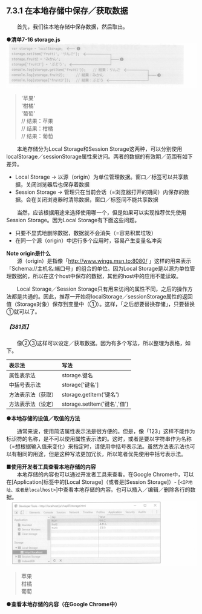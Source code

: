 ## 7.3.1 在本地存储中保存／获取数据
&emsp;&emsp;首先，我们往本地存储中保存数据，然后取出。

**●清单7-16 storage.js**
![image](../../images/c7/スクリーンショット&#32;2019-04-12&#32;午前11.27.35.png)
> '苹果'  
> '柑橘'  
> '葡萄'  
> // 结果：苹果  
> // 结果：柑橘  
> // 结果：葡萄

&emsp;&emsp;本地存储分为Local Storage和Session Storage这两种，可以分别使用localStorage／sessionStorage属性来访问。两者的数据的有效期／范围有如下差异。

- Local Storage → 以源（origin）为单位管理数据。窗口／标签可以共享数据，关闭浏览器后也保存着数据
- Session Storage → 管理只在当前会话（=浏览器打开的期间）内保存的数据。会在关闭浏览器时清除数据，窗口／标签间不能共享数据

&emsp;&emsp;当然，应该根据用途来选择使用哪一个，但是如果可以实现推荐优先使用Session Storage。因为Local Storage有下面这些问题。

- 只要不显式地删除数据，数据就不会消失（=容易积累垃圾）
- 在同一个源（origin）中运行多个应用时，容易产生变量名冲突

**Note origin是什么**<br>
&emsp;&emsp;源（origin）是指像「http://www.wings.msn.to:8080/ 」这样的用来表示「Schema://主机名:端口号」的组合的单位。因为Local Storage是以源为单位管理数据的，所以在这个host中保存的数据，其他的host中的应用不能读取。

&emsp;&emsp;Local Storage／Session Storage只有用来访问的属性不同，之后的操作方法都是共通的。因此，推荐一开始将localStorage／sessionStorage属性的返回值（Storage对象）保存到变量中（①）。这样，「之后想要替换存储」，只要替换①就可以了。
##### 【381页】
&emsp;&emsp;像②③这样可以设定／获取数据。因为有多个写法，所以整理为表格，如下。

表示法|写法
:--|:--
属性表示法|storage.键名
中括号表示法|storage['键名']
方法表示法（获取）|storage.getItem('键名')
方法表示法（设定）|storage.setItem('键名','值')
**●本地存储的设值／取值的方法**

&emsp;&emsp;通常来说，使用简洁属性表示法是很方便的。但是，像「123」这样不能作为标识符的名称，是不可以使用属性表示法的。这时，或者是要以字符串作为名称（=想根据输入值来变化）来指定时，请使用中括号表示法。虽然方法表示法也可以有相同的用途，但是这种写法更加冗长，所以笔者优先使用中括号表示法。

**■使用开发者工具查看本地存储的内容**<br>
&emsp;&emsp;本地存储的内容也可以通过开发者工具来查看。在Google Chrome中，可以在[Application]标签中的[Local Storage]（或者是[Session Storage]）- [`<IP地址、或者是localhost>`]中查看本地存储的内容。也可以插入／编辑／删除各行的数据。
![image](../../images/c7/スクリーンショット&#32;2019-04-12&#32;午後9.15.33.png)
> 苹果  
> 柑橘  
> 葡萄

**●查看本地存储的内容（在Google Chrome中）**